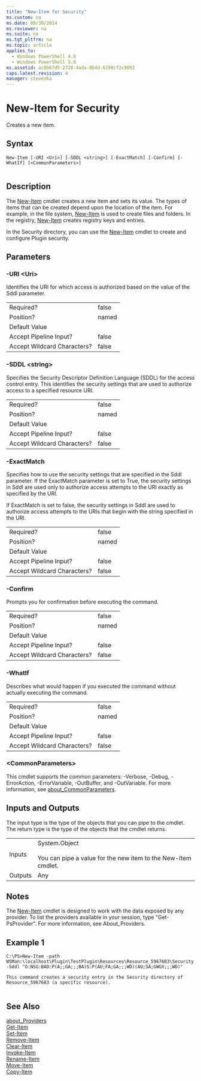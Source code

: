 ```yaml
---
title: "New-Item for Security"
ms.custom: na
ms.date: 09/30/2014
ms.reviewer: na
ms.suite: na
ms.tgt_pltfrm: na
ms.topic: article
applies_to: 
  - Windows PowerShell 4.0
  - Windows PowerShell 5.0
ms.assetid: ac8b67d5-2728-4ada-8b4d-6190cf2c9092
caps.latest.revision: 4
manager: stevenka
---
```

# New-Item for Security
Creates a new item.  
  
## Syntax  
  
```  
New-Item [-URI <Uri>] [-SDDL <string>] [-ExactMatch] [-Confirm] [-WhatIf] [<CommonParameters>]  
  
```  
  
## Description  
 The [New-Item](..\..\Microsoft.PowerShell.Management\New-Item.md) cmdlet creates a new item and sets its value. The types of items that can be created depend upon the location of the item. For example, in the file system, [New-Item](..\..\Microsoft.PowerShell.Management\New-Item.md) is used to create files and folders. In the registry, [New-Item](..\..\Microsoft.PowerShell.Management\New-Item.md) creates registry keys and entries.  
  
 In the Security directory, you can use the [New-Item](..\..\Microsoft.PowerShell.Management\New-Item.md) cmdlet to create and configure Plugin security.  
  
## Parameters  
  
### -URI <Uri\>  
 Identifies the URI for which access is authorized based on the value of the Sddl parameter.  
  
|||  
|-|-|  
|Required?|false|  
|Position?|named|  
|Default Value||  
|Accept Pipeline Input?|false|  
|Accept Wildcard Characters?|false|  
  
### -SDDL <string\>  
 Specifies the Security Descriptor Definition Language (SDDL) for the access control entry. This identifies the security settings that are used to authorize access to a specified resource URI.  
  
|||  
|-|-|  
|Required?|false|  
|Position?|named|  
|Default Value||  
|Accept Pipeline Input?|false|  
|Accept Wildcard Characters?|false|  
  
### -ExactMatch  
 Specifies how to use the security settings that are specified in the Sddl parameter. If the ExactMatch parameter is set to True, the security settings in Sddl are used only to authorize access attempts to the URI exactly as specified by the URI.  
  
 If ExactMatch is set to false, the security settings in Sddl are used to authorize access attempts to the URIs that begin with the string specified in the URI.  
  
|||  
|-|-|  
|Required?|false|  
|Position?|named|  
|Default Value||  
|Accept Pipeline Input?|false|  
|Accept Wildcard Characters?|false|  
  
### -Confirm  
 Prompts you for confirmation before executing the command.  
  
|||  
|-|-|  
|Required?|false|  
|Position?|named|  
|Default Value||  
|Accept Pipeline Input?|false|  
|Accept Wildcard Characters?|false|  
  
### -WhatIf  
 Describes what would happen if you executed the command without actually executing the command.  
  
|||  
|-|-|  
|Required?|false|  
|Position?|named|  
|Default Value||  
|Accept Pipeline Input?|false|  
|Accept Wildcard Characters?|false|  
  
### <CommonParameters\>  
 This cmdlet supports the common parameters: -Verbose, -Debug, -ErrorAction, -ErrorVariable, -OutBuffer, and -OutVariable. For more information, see [about_CommonParameters](..\..\Microsoft.PowerShell.Core\About\about_CommonParameters.md).  
  
## Inputs and Outputs  
 The input type is the type of the objects that you can pipe to the cmdlet. The return type is the type of the objects that the cmdlet returns.  
  
|||  
|-|-|  
|Inputs|System.Object<br /><br /> You can pipe a value for the new item to the New-Item cmdlet.|  
|Outputs|Any|  
  
## Notes  
 The [New-Item](..\..\Microsoft.PowerShell.Management\New-Item.md) cmdlet is designed to work with the data exposed by any provider. To list the providers available in your session, type "Get-PsProvider". For more information, see About_Providers.  
  
## Example 1  
  
```  
C:\PS>New-Item -path WSMan:\localhost\Plugin\TestPlugin\Resources\Resource_5967683\Security -Sddl "O:NSG:BAD:P(A;;GA;;;BA)S:P(AU;FA;GA;;;WD)(AU;SA;GWGX;;;WD)"  
  
This command creates a security entry in the Security directory of Resource_5967683 (a specific resource).  
  
```  
  
## See Also  
 [about_Providers](..\..\Microsoft.PowerShell.Core\About\about_Providers.md)   
 [Get-Item](..\..\Microsoft.PowerShell.Management\Get-Item.md)   
 [Set-Item](..\..\Microsoft.PowerShell.Management\Set-Item.md)   
 [Remove-Item](..\..\Microsoft.PowerShell.Management\Remove-Item.md)   
 [Clear-Item](..\..\Microsoft.PowerShell.Management\Clear-Item.md)   
 [Invoke-Item](..\..\Microsoft.PowerShell.Management\Invoke-Item.md)   
 [Rename-Item](..\..\Microsoft.PowerShell.Management\Rename-Item.md)   
 [Move-Item](..\..\Microsoft.PowerShell.Management\Move-Item.md)   
 [Copy-Item](..\..\Microsoft.PowerShell.Management\Copy-Item.md)
